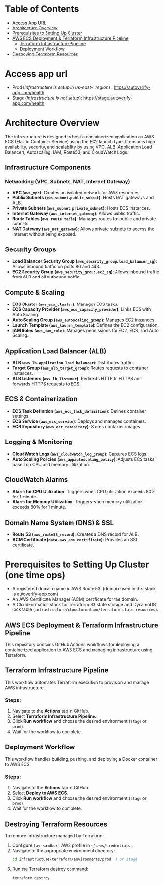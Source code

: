 # Table of Contents

- [Access App URL](#access-app-url)
- [Architecture Overview](#architecture-overview)
- [Prerequisites to Setting Up Cluster](#prerequisites-to-setting-up-cluster-one-time-ops)
- [AWS ECS Deployment & Terraform Infrastructure Pipeline](#aws-ecs-deployment--terraform-infrastructure-pipeline)
  - [Terraform Infrastructure Pipeline](#terraform-infrastructure-pipeline)
  - [Deployment Workflow](#deployment-workflow)
- [Destroying Terraform Resources](#destroying-terraform-resources)

# Access app url
- Prod (*Infrastructure is setup in us-east-1 region*) : https://autoverify-app.com/health
- Stage (*Infrastructure is not setup*): https://stage.autoverify-app.com/health

# Architecture Overview
The infrastructure is designed to host a containerized application on AWS ECS (Elastic Container Service) using the EC2 launch type. It ensures high availability, security, and scalability by using VPC, ALB (Application Load Balancer), Autoscaling, IAM, Route53, and CloudWatch Logs.

## Infrastructure Components
### Networking (VPC, Subnets, NAT, Internet Gateway)
- **VPC (`aws_vpc`)**: Creates an isolated network for AWS resources.
- **Public Subnets (`aws_subnet.public_subnet`)**: Hosts NAT gateways and ALB.
- **Private Subnets (`aws_subnet.private_subnet`)**: Hosts ECS instances.
- **Internet Gateway (`aws_internet_gateway`)**: Allows public traffic.
- **Route Tables (`aws_route_table`)**: Manages routes for public and private subnets.
- **NAT Gateway (`aws_nat_gateway`)**: Allows private subnets to access the internet without being exposed.

## Security Groups
- **Load Balancer Security Group (`aws_security_group.load_balancer_sg`)**: Allows inbound traffic on ports 80 and 443.
- **EC2 Security Group (`aws_security_group.ec2_sg`)**: Allows inbound traffic from ALB and all outbound traffic.

## Compute & Scaling
- **ECS Cluster (`aws_ecs_cluster`)**: Manages ECS tasks.
- **ECS Capacity Provider (`aws_ecs_capacity_provider`)**: Links ECS with Auto Scaling.
- **Auto Scaling Group (`aws_autoscaling_group`)**: Manages EC2 instances.
- **Launch Template (`aws_launch_template`)**: Defines the EC2 configuration.
- **IAM Roles (`aws_iam_role`)**: Manages permissions for EC2, ECS, and Auto Scaling.

## Application Load Balancer (ALB)
- **ALB (`aws_lb.application_load_balancer`)**: Distributes traffic.
- **Target Group (`aws_alb_target_group`)**: Routes requests to container instances.
- **ALB Listeners (`aws_lb_listener`)**: Redirects HTTP to HTTPS and forwards HTTPS requests to ECS.

## ECS & Containerization
- **ECS Task Definition (`aws_ecs_task_definition`)**: Defines container settings.
- **ECS Service (`aws_ecs_service`)**: Deploys and manages containers.
- **ECR Repository (`aws_ecr_repository`)**: Stores container images.

## Logging & Monitoring
- **CloudWatch Logs (`aws_cloudwatch_log_group`)**: Captures ECS logs.
- **Auto Scaling Policies (`aws_appautoscaling_policy`)**: Adjusts ECS tasks based on CPU and memory utilization.

## CloudWatch Alarms
- **Alarm for CPU Utilization**: Triggers when CPU utilization exceeds 80% for 1 minute.
- **Alarm for Memory Utilization**: Triggers when memory utilization exceeds 80% for 1 minute.

## Domain Name System (DNS) & SSL
- **Route 53 (`aws_route53_record`)**: Creates a DNS record for ALB.
- **ACM Certificate (`data.aws_acm_certificate`)**: Provides an SSL certificate.

# Prerequisites to Setting Up Cluster (one time ops)
- A registered domain name in AWS Route 53. (domain used in this stack is autoverify-app.com)
- An AWS Certificate Manager (ACM) certificate for the domain.
- A CloudFormation stack for Terraform S3 state storage and DynamoDB lock table (`infrastructure/cloudformation/terraform-state-resources`).

## AWS ECS Deployment & Terraform Infrastructure Pipeline
This repository contains GitHub Actions workflows for deploying a containerized application to AWS ECS and managing infrastructure using Terraform.

## Terraform Infrastructure Pipeline
This workflow automates Terraform execution to provision and manage AWS infrastructure.
### Steps:
1. Navigate to the **Actions** tab in GitHub.
2. Select **Terraform Infrastructure Pipeline**.
3. Click **Run workflow** and choose the desired environment (`stage` or `prod`).
4. Wait for the workflow to complete.

## Deployment Workflow
This workflow handles building, pushing, and deploying a Docker container to AWS ECS.
### Steps:
1. Navigate to the **Actions** tab in GitHub.
2. Select **Deploy to AWS ECS**.
3. Click **Run workflow** and choose the desired environment (`stage` or `prod`).
4. Wait for the workflow to complete.

## Destroying Terraform Resources
To remove infrastructure managed by Terraform:
1. Configure `[av-sandbox]` AWS profile in `~/.aws/credentials`.
2. Navigate to the appropriate environment directory:
   ```sh
   cd infrastructure/terraform/environments/prod  # or stage
   ```
3. Run the Terraform destroy command:
   ```sh
   terraform destroy
   ```

